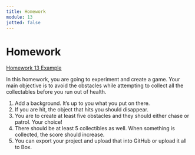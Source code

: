 ```yaml
---
title: Homework
module: 13
jotted: false
---
```


# Homework

<a href="https://github.com/Montana-Media-Arts/220_CreativeCoding2-Spring2023-Samples/tree/main/Homework%2013" target="_blank_">Homework 13 Example</a>

In this homework, you are going to experiment and create a game. Your main objective is to avoid the obstacles while attempting to collect all the collectables before you run out of health.
1. Add a background. It’s up to you what you put on there.
2. If you are hit, the object that hits you should disappear.
3. You are to create at least five obstacles and they should either chase or patrol. Your choice!
4. There should be at least 5 collectibles as well.  When something is collected, the score should increase.
5. You can export your project and upload that into GitHub or upload it all to Box.

<!--2.	If you are hit, you should lose health. If you run out of health, the game should be over.
3.	You should also have collectibles. You are to create at least five obstacles and they should either chase or patrol. Your choice!
4.	There should be at least 5 collectibles as well.
5.	If you collect everything, you should win.
6. Because of the size of your project, you will most likely need to upload everything into Box and submit a Box link this week.
-->




